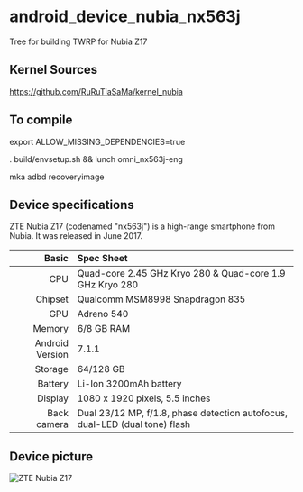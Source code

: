 # android_device_nubia_nx563j
Tree for building TWRP for Nubia Z17

## Kernel Sources

https://github.com/RuRuTiaSaMa/kernel_nubia

## To compile

export ALLOW_MISSING_DEPENDENCIES=true

. build/envsetup.sh && lunch omni_nx563j-eng

mka adbd recoveryimage

## Device specifications

ZTE Nubia Z17 (codenamed "nx563j") is a high-range smartphone from Nubia.
It was released in June 2017.

Basic   | Spec Sheet
-------:|:-------------------------
CPU     | Quad-core 2.45 GHz Kryo 280 & Quad-core 1.9 GHz Kryo 280
Chipset | Qualcomm MSM8998 Snapdragon 835
GPU     | Adreno 540
Memory  | 6/8 GB RAM
Android Version | 7.1.1
Storage | 64/128 GB
Battery | Li-Ion 3200mAh battery
Display | 1080 x 1920 pixels, 5.5 inches
Back camera  | Dual 23/12 MP, f/1.8, phase detection autofocus, dual-LED (dual tone) flash
## Device picture

![ZTE Nubia Z17](http://www.ixbt.com/short/images/2017/Jun/Nubia-Z17-official-01.jpg "ZTE Nubia Z17")
